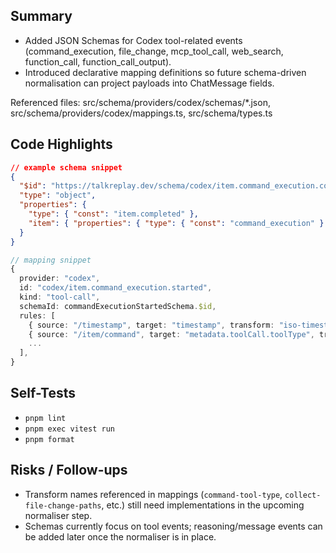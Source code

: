 ## Summary

- Added JSON Schemas for Codex tool-related events (command_execution, file_change, mcp_tool_call, web_search, function_call, function_call_output).
- Introduced declarative mapping definitions so future schema-driven normalisation can project payloads into ChatMessage fields.

Referenced files: src/schema/providers/codex/schemas/\*.json, src/schema/providers/codex/mappings.ts, src/schema/types.ts

## Code Highlights

```json
// example schema snippet
{
  "$id": "https://talkreplay.dev/schema/codex/item.command_execution.completed",
  "type": "object",
  "properties": {
    "type": { "const": "item.completed" },
    "item": { "properties": { "type": { "const": "command_execution" } } }
  }
}
```

```ts
// mapping snippet
{
  provider: "codex",
  id: "codex/item.command_execution.started",
  kind: "tool-call",
  schemaId: commandExecutionStartedSchema.$id,
  rules: [
    { source: "/timestamp", target: "timestamp", transform: "iso-timestamp" },
    { source: "/item/command", target: "metadata.toolCall.toolType", transform: "command-tool-type" },
    ...
  ],
}
```

## Self-Tests

- `pnpm lint`
- `pnpm exec vitest run`
- `pnpm format`

## Risks / Follow-ups

- Transform names referenced in mappings (`command-tool-type`, `collect-file-change-paths`, etc.) still need implementations in the upcoming normaliser step.
- Schemas currently focus on tool events; reasoning/message events can be added later once the normaliser is in place.
